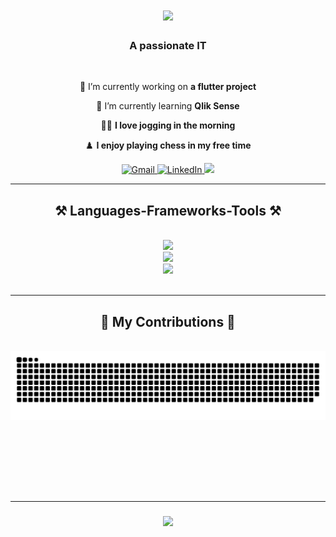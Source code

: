 <h1 align="center">
    <img src="https://readme-typing-svg.herokuapp.com/?font=Righteous&size=35&center=true&vCenter=true&width=500&height=70&duration=4000&color=3BD474&lines=Hi+There!+👋;+I'm+Massoud+Shams!;" />
</h1>

<h3 align="center">A passionate IT</h3>

<br/>

<div align="center">
 
  🔭 I’m currently working on **a flutter project**

  🌱 I’m currently learning **Qlik Sense**

  🏃🏽 **I love jogging in the morning**

  ♟️ **I enjoy playing chess in my free time**
            
 </div>
 
<div align="center"> 
  <a href="mailto:massoud.shams.2016@gmail.com">
    <img src="https://img.shields.io/badge/Gmail-333333?style=for-the-badge&logo=gmail&logoColor=red" alt="Gmail" />
  </a>
  <a href="https://www.linkedin.com/in/massoud-shams96/" target="_blank">
    <img src="https://img.shields.io/badge/LinkedIn-0077B5?style=for-the-badge&logo=linkedin&logoColor=white" alt="LinkedIn" />
  </a>
  <a href="https://massoud-portfolio-dun.vercel.app/" target="_blank">
     <img src="https://img.shields.io/badge/Portfolio-FF5722?style=for-the-badge&logo=todoist&logoColor=white" target="Portfolio" />
  </a>
</div>

 <hr/>
 
<h2 align="center">⚒️ Languages-Frameworks-Tools ⚒️</h2>
<br/>
<div align="center">
    <img src="https://skillicons.dev/icons?i=php,python,java,dart" /><br>
    <img src="https://skillicons.dev/icons?i=express,react,bootstrap,symfony,flutter" /><br>
    <img src="https://skillicons.dev/icons?i=linux,windows,docker,postman,gradle,ansible,pnpm" /><br>
</div>

<br/>
<hr/>

<div align="center">
  <h2>🐍 My Contributions 🐍</h2>
  <br>
  <img alt="snake eating my contributions" src="https://raw.githubusercontent.com/Massoud5/Massoud5/output/github-contribution-grid-snake-dark.svg" />

  <br/><br/><br/>
</div>

<br/><br/>
<hr/>

<h3 align="center">
    <img src="https://readme-typing-svg.herokuapp.com/?font=Righteous&size=25&center=true&vCenter=true&width=500&height=70&duration=4000&lines=Thanks+for+visiting!+✌️;+Shoot+me+a+message+on+Linkedin!;I'm+always+down+to+collab+:)">
</h3>
